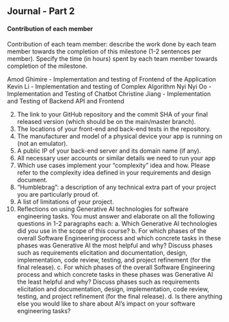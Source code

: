 ## Journal - Part 2

#### Contribution of each member
Contribution of each team member: describe the work done by each team member towards the
completion of this milestone (1-2 sentences per member). Specify the time (in hours) spent by each
team member towards completion of the milestone.

Amod Ghimire - Implementation and testing of Frontend of the Application
Kevin Li - Implementation and testing of Complex Algorithm 
Nyi Nyi Oo - Implementation and Testing of Chatbot
Christine Jiang - Implementation and Testing of Backend API and Frontend

2. The link to your GitHub repository and the commit SHA of your final released version (which should
be on the main/master branch).
3. The locations of your front-end and back-end tests in the repository.
4. The manufacturer and model of a physical device your app is running on (not an emulator).
5. A public IP of your back-end server and its domain name (if any).
6. All necessary user accounts or similar details we need to run your app
7. Which use cases implement your “complexity” idea and how. Please refer to the complexity idea
defined in your requirements and design document.
8. “Humblebrag”: a description of any technical extra part of your project you are particularly proud of.
9. A list of limitations of your project.
10. Reflections on using Generative AI technologies for software engineering tasks. You must answer
and elaborate on all the following questions in 1-2 paragraphs each:
    a. Which Generative AI technologies did you use in the scope of this course?
    b. For which phases of the overall Software Engineering process and which concrete tasks
    in these phases was Generative AI the most helpful and why? Discuss phases such as
    requirements elicitation and documentation, design, implementation, code review, testing,
    and project refinement (for the final release).
    c. For which phases of the overall Software Engineering process and which concrete tasks
    in these phases was Generative AI the least helpful and why? Discuss phases such as
    requirements elicitation and documentation, design, implementation, code review, testing,
    and project refinement (for the final release).
    d. Is there anything else you would like to share about AI’s impact on your software
    engineering tasks?
